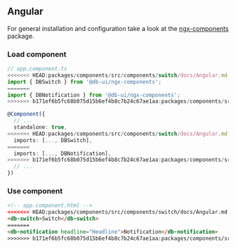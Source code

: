 ## Angular

For general installation and configuration take a look at the [ngx-components](https://www.npmjs.com/package/@db-ui/ngx-components) package.

### Load component

```ts app.component.ts
// app.component.ts
<<<<<<< HEAD:packages/components/src/components/switch/docs/Angular.md
import { DBSwitch } from '@db-ui/ngx-components';
=======
import { DBNotification } from '@db-ui/ngx-components';
>>>>>>> b171ef6b5fc68b075d15b6ef4b8c7b24c67ae1aa:packages/components/src/components/notification/docs/Angular.md

@Component({
  // ...
  standalone: true,
<<<<<<< HEAD:packages/components/src/components/switch/docs/Angular.md
  imports: [..., DBSwitch],
=======
  imports: [..., DBNotification],
>>>>>>> b171ef6b5fc68b075d15b6ef4b8c7b24c67ae1aa:packages/components/src/components/notification/docs/Angular.md
  // ...
})
```

### Use component

```html app.component.html
<!-- app.component.html -->
<<<<<<< HEAD:packages/components/src/components/switch/docs/Angular.md
<db-switch>Switch</db-switch>
=======
<db-notification headline="Headline">Notification</db-notification>
>>>>>>> b171ef6b5fc68b075d15b6ef4b8c7b24c67ae1aa:packages/components/src/components/notification/docs/Angular.md
```
